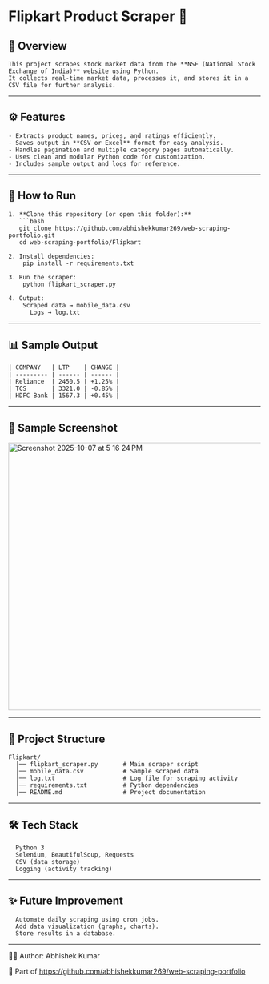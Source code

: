 # Flipkart Product Scraper 🛒

## 📌 Overview
    This project scrapes stock market data from the **NSE (National Stock Exchange of India)** website using Python.  
    It collects real-time market data, processes it, and stores it in a CSV file for further analysis.

---

## ⚙️ Features
    - Extracts product names, prices, and ratings efficiently.  
    - Saves output in **CSV or Excel** format for easy analysis.  
    - Handles pagination and multiple category pages automatically.  
    - Uses clean and modular Python code for customization.  
    - Includes sample output and logs for reference.
---

## 🚀 How to Run

    1. **Clone this repository (or open this folder):**
       ```bash
       git clone https://github.com/abhishekkumar269/web-scraping-portfolio.git
       cd web-scraping-portfolio/Flipkart

    2. Install dependencies:
        pip install -r requirements.txt
    
    3. Run the scraper:
        python flipkart_scraper.py 
    
    4. Output:
        Scraped data → mobile_data.csv
          Logs → log.txt

---

## 📊 Sample Output

    | COMPANY   | LTP    | CHANGE |
    | --------- | ------ | ------ |
    | Reliance  | 2450.5 | +1.25% |
    | TCS       | 3321.0 | -0.85% |
    | HDFC Bank | 1567.3 | +0.45% |
    

---
## 📸 Sample Screenshot

<img width="559" height="535" alt="Screenshot 2025-10-07 at 5 16 24 PM" src="https://github.com/user-attachments/assets/5069aa73-07f6-4e0f-b71a-7abc2661071d" />

---
## 📂 Project Structure
      
    Flipkart/
      │── flipkart_scraper.py       # Main scraper script
      │── mobile_data.csv           # Sample scraped data
      │── log.txt                   # Log file for scraping activity
      │── requirements.txt          # Python dependencies
      │── README.md                 # Project documentation
---

## 🛠️ Tech Stack

      Python 3
      Selenium, BeautifulSoup, Requests  
      CSV (data storage)
      Logging (activity tracking)

---
## ✨ Future Improvement

      Automate daily scraping using cron jobs.
      Add data visualization (graphs, charts).
      Store results in a database.

---
👨‍💻 Author: Abhishek Kumar

  🔗 Part of https://github.com/abhishekkumar269/web-scraping-portfolio
